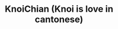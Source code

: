 ---
pid: LLP560
title: KnoiChian (Knoi is love in cantonese)
location_transcription: China Town, in the middle!
zipcode: '19147'
outside_phl: 
neighborhood: Queen Village,Bella Vista,Pennsport,Italian Market
age: '11'
age_range: 6-13
instagram: 
image_file_name: LLP_560.jpg
proposal_transcription: "[insert chinese symbols]"
topic: Culture,Food,Neighborhoods,Pop Culture,Race Ethnicity
topic_summary: 0, 0, 0, 0, 0
type: Sculpture Statue
keywords_other: chinatown, chinese americans, dragon, dim sum, cat, chinese
credit: Kate Chin
image_labels: 
twitter: 
facebook: 
permalink: "/monuments/llp560/"
layout: item-page
---